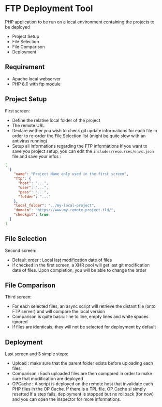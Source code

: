 # FTP Deployment Tool

PHP application to be run on a local environment containing the projects to be deployed

 * Project Setup
 * File Selection
 * File Comparison
 * Deployment

## Requirement
 * Apache local webserver
 * PHP 8.0 with ftp module

## Project Setup

First screen:
 * Define the relative local folder of the project
 * The remote URL
 * Declare wether you wish to check git update informations for each file in order to re-order the File Selection list (might be quite slow with an antivirus running)
 * Setup all informations regarding the FTP informations
If you want to save you project setup, you can edit the `includes/resources/envs.json` file and save your infos : 

```json
[
  {
    "name": "Project Name only used in the first screen",
    "ftp": {
      "host": "...",
      "user": "...",
      "pass": "...",
      "folder": "..."
    },
    "local_folder": "../my-local-project",
    "domain": "https://www.my-remote-project.tld/",
    "checkgit": true
  }
]
```

## File Selection

Second screen:
 * Default order : Local last modification date of files
 * If checked in the first screen, a XHR pool will get last git modification date of files. Upon completion, you will be able to change the order

## File Comparison

Third screen:
 * For each selected files, an async script will retrieve the distant file (onto FTP server) and will compare the local version
 * Comparison is quite basic: line to line, empty lines and white spaces ignored
 * If files are identicals, they will not be selected for deployment by default

## Deployment

Last screen and 3 simple steps: 
 * Upload : make sure that the parent folder exists before uploading each files
 * Comparison : Each uploaded files are then compared in order to make sure that modification are deployed
 * OPCache : A script is deployed on the remote host that invalidate each PHP files in the OP Cache. If there is a TPL file, OP Cache si simply resetted 
If a step fails, deployment is stopped but no rollback (for now) and you can open the inspector for more informations.